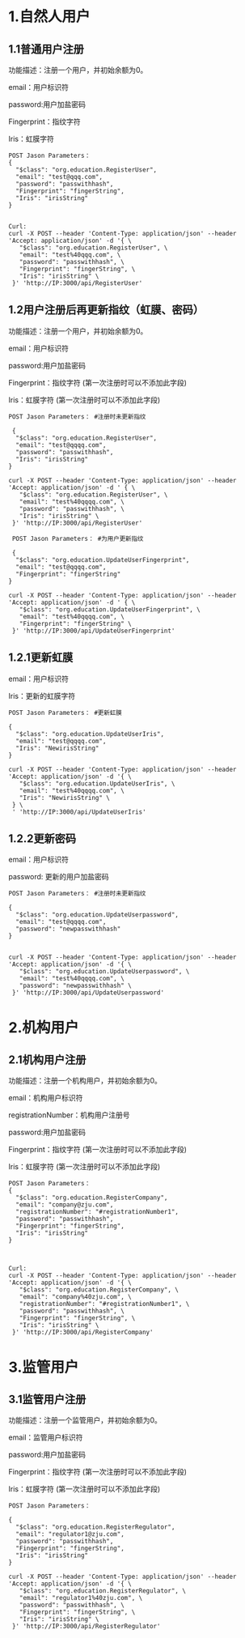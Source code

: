 

# 1.自然人用户

## 1.1普通用户注册

功能描述：注册一个用户，并初始余额为0。

email：用户标识符

password:用户加盐密码

Fingerprint：指纹字符 

Iris：虹膜字符 

```
POST Jason Parameters：
{
  "$class": "org.education.RegisterUser",
  "email": "test@qqq.com",
  "password": "passwithhash",
  "Fingerprint": "fingerString",
  "Iris": "irisString"
}


Curl:
curl -X POST --header 'Content-Type: application/json' --header 'Accept: application/json' -d '{ \ 
   "$class": "org.education.RegisterUser", \ 
   "email": "test%40qqq.com", \ 
   "password": "passwithhash", \ 
   "Fingerprint": "fingerString", \ 
   "Iris": "irisString" \ 
 }' 'http://IP:3000/api/RegisterUser'
```



## 1.2用户注册后再更新指纹（虹膜、密码）

功能描述：注册一个用户，并初始余额为0。

email：用户标识符

password:用户加盐密码

Fingerprint：指纹字符 (第一次注册时可以不添加此字段)

Iris：虹膜字符 (第一次注册时可以不添加此字段)

```
POST Jason Parameters： #注册时未更新指纹

 {
  "$class": "org.education.RegisterUser",
  "email": "test@qqqq.com",
  "password": "passwithhash",
  "Iris": "irisString"
}

curl -X POST --header 'Content-Type: application/json' --header 'Accept: application/json' -d ' { \ 
   "$class": "org.education.RegisterUser", \ 
   "email": "test%40qqqq.com", \ 
   "password": "passwithhash", \ 
   "Iris": "irisString" \ 
 }' 'http://IP:3000/api/RegisterUser'
 
 POST Jason Parameters： #为用户更新指纹
 
 {
  "$class": "org.education.UpdateUserFingerprint",
  "email": "test@qqqq.com",
  "Fingerprint": "fingerString"
}

curl -X POST --header 'Content-Type: application/json' --header 'Accept: application/json' -d ' { \ 
   "$class": "org.education.UpdateUserFingerprint", \ 
   "email": "test%40qqqq.com", \ 
   "Fingerprint": "fingerString" \ 
 }' 'http://IP:3000/api/UpdateUserFingerprint'
```



## 1.2.1更新虹膜

email：用户标识符

Iris：更新的虹膜字符

```
POST Jason Parameters： #更新虹膜

{
  "$class": "org.education.UpdateUserIris",
  "email": "test@qqqq.com",
  "Iris": "NewirisString"
}

curl -X POST --header 'Content-Type: application/json' --header 'Accept: application/json' -d '{ \ 
   "$class": "org.education.UpdateUserIris", \ 
   "email": "test%40qqqq.com", \ 
   "Iris": "NewirisString" \ 
 } \ 
 ' 'http://IP:3000/api/UpdateUserIris'
```



## 1.2.2更新密码

email：用户标识符

password: 更新的用户加盐密码

```
POST Jason Parameters： #注册时未更新指纹

{
  "$class": "org.education.UpdateUserpassword",
  "email": "test@qqqq.com",
  "password": "newpasswithhash"
}


curl -X POST --header 'Content-Type: application/json' --header 'Accept: application/json' -d '{ \ 
   "$class": "org.education.UpdateUserpassword", \ 
   "email": "test%40qqqq.com", \ 
   "password": "newpasswithhash" \ 
 }' 'http://IP:3000/api/UpdateUserpassword'
```



# 2.机构用户

## 2.1机构用户注册

功能描述：注册一个机构用户，并初始余额为0。

email：机构用户标识符

registrationNumber：机构用户注册号

password:用户加盐密码

Fingerprint：指纹字符  (第一次注册时可以不添加此字段)

Iris：虹膜字符  (第一次注册时可以不添加此字段)

```
POST Jason Parameters：
{
  "$class": "org.education.RegisterCompany",
  "email": "company@zju.com",
  "registrationNumber": "#registrationNumber1",
  "password": "passwithhash",
  "Fingerprint": "fingerString",
  "Iris": "irisString"
}



Curl:
curl -X POST --header 'Content-Type: application/json' --header 'Accept: application/json' -d '{ \ 
   "$class": "org.education.RegisterCompany", \ 
   "email": "company%40zju.com", \ 
   "registrationNumber": "#registrationNumber1", \ 
   "password": "passwithhash", \ 
   "Fingerprint": "fingerString", \ 
   "Iris": "irisString" \ 
 }' 'http://IP:3000/api/RegisterCompany'
```



# 3.监管用户

## 3.1监管用户注册

功能描述：注册一个监管用户，并初始余额为0。

email：监管用户标识符

password:用户加盐密码

Fingerprint：指纹字符  (第一次注册时可以不添加此字段)

Iris：虹膜字符  (第一次注册时可以不添加此字段)

```
POST Jason Parameters：

{
  "$class": "org.education.RegisterRegulator",
  "email": "regulator1@zju.com",
  "password": "passwithhash",
  "Fingerprint": "fingerString",
  "Iris": "irisString"
}

curl -X POST --header 'Content-Type: application/json' --header 'Accept: application/json' -d '{ \ 
   "$class": "org.education.RegisterRegulator", \ 
   "email": "regulator1%40zju.com", \ 
   "password": "passwithhash", \ 
   "Fingerprint": "fingerString", \ 
   "Iris": "irisString" \ 
 }' 'http://IP:3000/api/RegisterRegulator'
```
